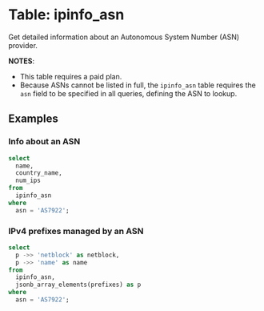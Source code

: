 # Table: ipinfo_asn

Get detailed information about an Autonomous System Number (ASN) provider.

**NOTES**:
* This table requires a paid plan.
* Because ASNs cannot be listed in full, the `ipinfo_asn` table
  requires the `asn` field to be specified in all queries, defining the ASN
  to lookup.

## Examples

### Info about an ASN

```sql
select
  name,
  country_name,
  num_ips
from
  ipinfo_asn
where
  asn = 'AS7922';
```

### IPv4 prefixes managed by an ASN

```sql
select
  p ->> 'netblock' as netblock,
  p ->> 'name' as name
from
  ipinfo_asn,
  jsonb_array_elements(prefixes) as p
where
  asn = 'AS7922';
```
